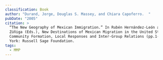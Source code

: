 ```yaml
---
classification: Book
author: "Durand, Jorge, Douglas S. Massey, and Chiara Capoferro.  "
pubDate: "2005"
citation: >
  “The New Geography of Mexican Immigration.” In Rubén Hernández-León and Victor
  Zúñiga (Eds.), New Destinations of Mexican Migration in the United States:
  Community Formation, Local Responses and Inter-Group Relations (pp.1-20).  New
  York: Russell Sage Foundation.
tags:
  - MMP
---
```

